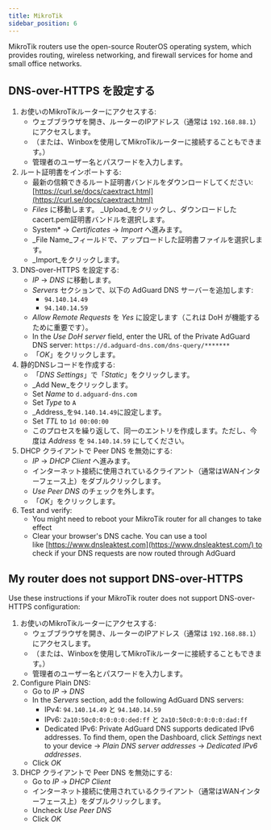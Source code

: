 ```yaml
---
title: MikroTik
sidebar_position: 6
---
```


MikroTik routers use the open-source RouterOS operating system, which provides routing, wireless networking, and firewall services for home and small office networks.

## DNS-over-HTTPS を設定する

1. お使いのMikroTikルーターにアクセスする:
   - ウェブブラウザを開き、ルーターのIPアドレス（通常は `192.168.88.1`）にアクセスします。
   - （または、Winboxを使用してMikroTikルーターに接続することもできます。）
   - 管理者のユーザー名とパスワードを入力します。
2. ルート証明書をインポートする:
   - 最新の信頼できるルート証明書バンドルをダウンロードしてください: [https://curl.se/docs/caextract.html](https://curl.se/docs/caextract.html)
   - _Files_ に移動します。 _Upload_をクリックし、ダウンロードしたcacert.pem証明書バンドルを選択します。
   - System\* → _Certificates_ → _Import_ へ進みます。
   - _File Name_フィールドで、アップロードした証明書ファイルを選択します。
   - _Import_をクリックします。
3. DNS-over-HTTPS を設定する:
   - _IP_ → _DNS_ に移動します。
   - _Servers_ セクションで、以下の AdGuard DNS サーバーを追加します:
     - `94.140.14.49`
     - `94.140.14.59`
   - _Allow Remote Requests_ を _Yes_ に設定します（これは DoH が機能するために重要です）。
   - In the _Use DoH server_ field, enter the URL of the Private AdGuard DNS server: `https://d.adguard-dns.com/dns-query/*******`
   - 「_OK_」をクリックします。
4. 静的DNSレコードを作成する:
   - 「_DNS Settings_」で「_Static_」をクリックします。
   - _Add New_をクリックします。
   - Set _Name_ to `d.adguard-dns.com`
   - Set _Type_ to `A`
   - _Address_を`94.140.14.49`に設定します。
   - Set _TTL_ to `1d 00:00:00`
   - このプロセスを繰り返して、同一のエントリを作成します。ただし、今度は _Address_ を `94.140.14.59` にしてください。
5. DHCP クライアントで Peer DNS を無効にする:
   - _IP_ → _DHCP Client_ へ進みます。
   - インターネット接続に使用されているクライアント（通常はWANインターフェース上）をダブルクリックします。
   - _Use Peer DNS_ のチェックを外します。
   - 「_OK_」をクリックします。
6. Test and verify:
   - You might need to reboot your MikroTik router for all changes to take effect
   - Clear your browser's DNS cache. You can use a tool like [https://www.dnsleaktest.com](https://www.dnsleaktest.com/) to check if your DNS requests are now routed through AdGuard

## My router does not support DNS-over-HTTPS

Use these instructions if your MikroTik router does not support DNS-over-HTTPS configuration:

1. お使いのMikroTikルーターにアクセスする:
   - ウェブブラウザを開き、ルーターのIPアドレス（通常は `192.168.88.1`）にアクセスします。
   - （または、Winboxを使用してMikroTikルーターに接続することもできます。）
   - 管理者のユーザー名とパスワードを入力します。
2. Configure Plain DNS:
   - Go to _IP_ → _DNS_
   - In the _Servers_ section, add the following AdGuard DNS servers:
     - IPv4: `94.140.14.49` と `94.140.14.59`
     - IPv6: `2a10:50c0:0:0:0:0:ded:ff` と `2a10:50c0:0:0:0:0:dad:ff`
     - Dedicated IPv6: Private AdGuard DNS supports dedicated IPv6 addresses. To find them, open the Dashboard, click _Settings_ next to your device → _Plain DNS server addresses_ → _Dedicated IPv6 addresses_.
   - Click _OK_
3. DHCP クライアントで Peer DNS を無効にする:
   - Go to _IP_ → _DHCP Client_
   - インターネット接続に使用されているクライアント（通常はWANインターフェース上）をダブルクリックします。
   - Uncheck _Use Peer DNS_
   - Click _OK_
